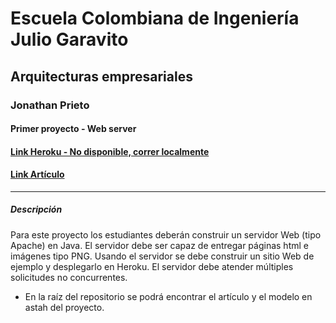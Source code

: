 # Escuela Colombiana de Ingeniería Julio Garavito
## Arquitecturas empresariales
### Jonathan Prieto 
#### Primer proyecto - Web server
#### [Link Heroku - No disponible, correr localmente]()
#### [Link Artículo](https://docs.google.com/document/d/1NT3fxBsfdaKfMVEYVUdq_Etq8P2y7IMmel3RozLP0pU/edit?usp=sharing)
---
##### Descripción

Para este proyecto los estudiantes deberán construir un servidor Web (tipo Apache) en Java. El servidor debe ser capaz de entregar páginas html e imágenes tipo PNG. Usando el servidor se debe construir un sitio Web de ejemplo y desplegarlo en Heroku. El servidor debe atender múltiples solicitudes no concurrentes.

- En la raíz del repositorio se podrá encontrar el artículo y el modelo en astah del proyecto.
